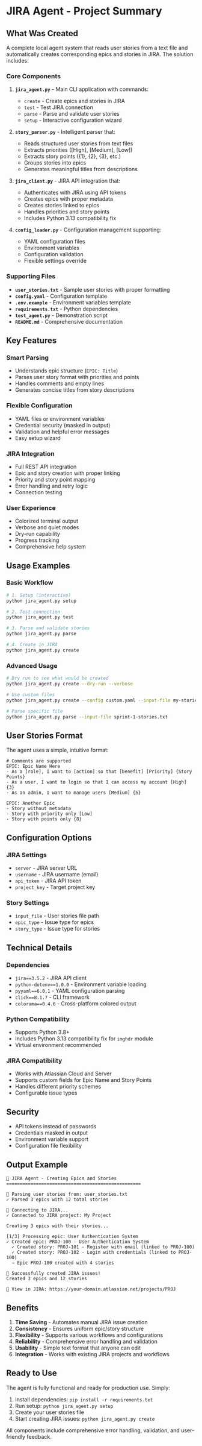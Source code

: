 # JIRA Agent - Project Summary

## What Was Created

A complete local agent system that reads user stories from a text file and automatically creates corresponding epics and stories in JIRA. The solution includes:

### Core Components

1. **`jira_agent.py`** - Main CLI application with commands:
   - `create` - Create epics and stories in JIRA
   - `test` - Test JIRA connection
   - `parse` - Parse and validate user stories
   - `setup` - Interactive configuration wizard

2. **`story_parser.py`** - Intelligent parser that:
   - Reads structured user stories from text files
   - Extracts priorities ([High], [Medium], [Low])
   - Extracts story points ({1}, {2}, {3}, etc.)
   - Groups stories into epics
   - Generates meaningful titles from descriptions

3. **`jira_client.py`** - JIRA API integration that:
   - Authenticates with JIRA using API tokens
   - Creates epics with proper metadata
   - Creates stories linked to epics
   - Handles priorities and story points
   - Includes Python 3.13 compatibility fix

4. **`config_loader.py`** - Configuration management supporting:
   - YAML configuration files
   - Environment variables
   - Configuration validation
   - Flexible settings override

### Supporting Files

- **`user_stories.txt`** - Sample user stories with proper formatting
- **`config.yaml`** - Configuration template
- **`.env.example`** - Environment variables template
- **`requirements.txt`** - Python dependencies
- **`test_agent.py`** - Demonstration script
- **`README.md`** - Comprehensive documentation

## Key Features

### Smart Parsing
- Understands epic structure (`EPIC: Title`)
- Parses user story format with priorities and points
- Handles comments and empty lines
- Generates concise titles from story descriptions

### Flexible Configuration
- YAML files or environment variables
- Credential security (masked in output)
- Validation and helpful error messages
- Easy setup wizard

### JIRA Integration
- Full REST API integration
- Epic and story creation with proper linking
- Priority and story point mapping
- Error handling and retry logic
- Connection testing

### User Experience
- Colorized terminal output
- Verbose and quiet modes
- Dry-run capability
- Progress tracking
- Comprehensive help system

## Usage Examples

### Basic Workflow
```bash
# 1. Setup (interactive)
python jira_agent.py setup

# 2. Test connection
python jira_agent.py test

# 3. Parse and validate stories
python jira_agent.py parse

# 4. Create in JIRA
python jira_agent.py create
```

### Advanced Usage
```bash
# Dry run to see what would be created
python jira_agent.py create --dry-run --verbose

# Use custom files
python jira_agent.py create --config custom.yaml --input-file my-stories.txt

# Parse specific file
python jira_agent.py parse --input-file sprint-1-stories.txt
```

## User Stories Format

The agent uses a simple, intuitive format:

```text
# Comments are supported
EPIC: Epic Name Here
- As a [role], I want to [action] so that [benefit] [Priority] {Story Points}
- As a user, I want to login so that I can access my account [High] {3}
- As an admin, I want to manage users [Medium] {5}

EPIC: Another Epic
- Story without metadata
- Story with priority only [Low]
- Story with points only {8}
```

## Configuration Options

### JIRA Settings
- `server` - JIRA server URL
- `username` - JIRA username (email)
- `api_token` - JIRA API token
- `project_key` - Target project key

### Story Settings
- `input_file` - User stories file path
- `epic_type` - Issue type for epics
- `story_type` - Issue type for stories

## Technical Details

### Dependencies
- `jira==3.5.2` - JIRA API client
- `python-dotenv==1.0.0` - Environment variable loading
- `pyyaml==6.0.1` - YAML configuration parsing
- `click==8.1.7` - CLI framework
- `colorama==0.4.6` - Cross-platform colored output

### Python Compatibility
- Supports Python 3.8+
- Includes Python 3.13 compatibility fix for `imghdr` module
- Virtual environment recommended

### JIRA Compatibility
- Works with Atlassian Cloud and Server
- Supports custom fields for Epic Name and Story Points
- Handles different priority schemes
- Configurable issue types

## Security

- API tokens instead of passwords
- Credentials masked in output
- Environment variable support
- Configuration file flexibility

## Output Example

```
🚀 JIRA Agent - Creating Epics and Stories
==================================================

📖 Parsing user stories from: user_stories.txt
✓ Parsed 3 epics with 12 total stories

🔗 Connecting to JIRA...
✓ Connected to JIRA project: My Project

Creating 3 epics with their stories...

[1/3] Processing epic: User Authentication System
✓ Created epic: PROJ-100 - User Authentication System
  ✓ Created story: PROJ-101 - Register with email (linked to PROJ-100)
  ✓ Created story: PROJ-102 - Login with credentials (linked to PROJ-100)
  → Epic PROJ-100 created with 4 stories

🎉 Successfully created JIRA issues!
Created 3 epics and 12 stories

🔗 View in JIRA: https://your-domain.atlassian.net/projects/PROJ
```

## Benefits

1. **Time Saving** - Automates manual JIRA issue creation
2. **Consistency** - Ensures uniform epic/story structure
3. **Flexibility** - Supports various workflows and configurations
4. **Reliability** - Comprehensive error handling and validation
5. **Usability** - Simple text format that anyone can edit
6. **Integration** - Works with existing JIRA projects and workflows

## Ready to Use

The agent is fully functional and ready for production use. Simply:

1. Install dependencies: `pip install -r requirements.txt`
2. Run setup: `python jira_agent.py setup`
3. Create your user stories file
4. Start creating JIRA issues: `python jira_agent.py create`

All components include comprehensive error handling, validation, and user-friendly feedback.